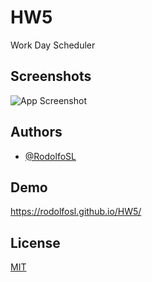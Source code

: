 # HW5

Work Day Scheduler



## Screenshots

![App Screenshot](https://bootcampspot.instructure.com/courses/3582/files/2778882/preview)


## Authors

- [@RodolfoSL](https://github.com/RodolfoSL)


## Demo

https://rodolfosl.github.io/HW5/


## License

[MIT](https://choosealicense.com/licenses/mit/)
